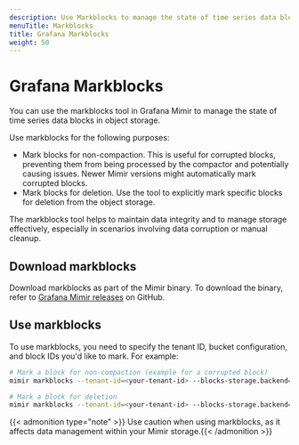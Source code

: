 ```yaml
---
description: Use Markblocks to manage the state of time series data blocks in object storage.
menuTitle: Markblocks
title: Grafana Markblocks
weight: 50
---
```


# Grafana Markblocks

You can use the markblocks tool in Grafana Mimir to manage the state of time series data blocks in object storage.

Use markblocks for the following purposes:

- Mark blocks for non-compaction. This is useful for corrupted blocks, preventing them from being processed by the compactor and potentially causing issues. Newer Mimir versions might automatically mark corrupted blocks.
- Mark blocks for deletion. Use the tool to explicitly mark specific blocks for deletion from the object storage.

The markblocks tool helps to maintain data integrity and to manage storage effectively, especially in scenarios involving data corruption or manual cleanup.

## Download markblocks

Download markblocks as part of the Mimir binary. To download the binary, refer to [Grafana Mimir releases](https://github.com/grafana/mimir/releases) on GitHub.

## Use markblocks

To use markblocks, you need to specify the tenant ID, bucket configuration, and block IDs you'd like to mark. For example:

```bash
# Mark a block for non-compaction (example for a corrupted block)
mimir markblocks --tenant-id=<your-tenant-id> --blocks-storage.backend=s3 --blocks-storage.s3.bucket-name=<your-bucket> --blocks-storage.s3.endpoint=<your-s3-endpoint> --mark-no-compact=<block-id>

# Mark a block for deletion
mimir markblocks --tenant-id=<your-tenant-id> --blocks-storage.backend=s3 --blocks-storage.s3.bucket-name=<your-bucket> --blocks-storage.s3.endpoint=<your-s3-endpoint> --mark-for-deletion=<block-id>
```

{{< admonition type="note" >}}
Use caution when using markblocks, as it affects data management within your Mimir storage.{{< /admonition >}}
